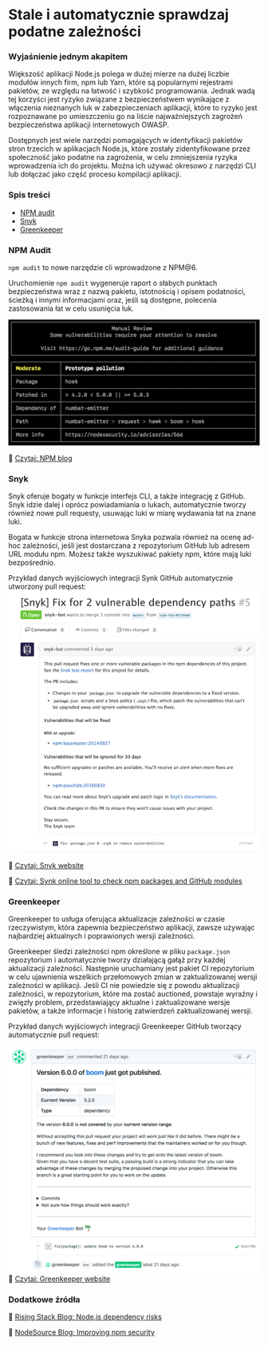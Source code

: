 # Stale i automatycznie sprawdzaj podatne zależności

### Wyjaśnienie jednym akapitem

Większość aplikacji Node.js polega w dużej mierze na dużej liczbie modułów innych firm, npm lub Yarn, które są popularnymi rejestrami pakietów, ze względu na łatwość i szybkość programowania. Jednak wadą tej korzyści jest ryzyko związane z bezpieczeństwem wynikające z włączenia nieznanych luk w zabezpieczeniach aplikacji, które to ryzyko jest rozpoznawane po umieszczeniu go na liście najważniejszych zagrożeń bezpieczeństwa aplikacji internetowych OWASP.

Dostępnych jest wiele narzędzi pomagających w identyfikacji pakietów stron trzecich w aplikacjach Node.js, które zostały zidentyfikowane przez społeczność jako podatne na zagrożenia, w celu zmniejszenia ryzyka wprowadzenia ich do projektu. Można ich używać okresowo z narzędzi CLI lub dołączać jako część procesu kompilacji aplikacji.

### Spis treści

- [NPM audit](#npm-audit)
- [Snyk](#snyk)
- [Greenkeeper](#greenkeeper)

### NPM Audit

`npm audit` to nowe narzędzie cli wprowadzone z NPM@6.

Uruchomienie `npm audit` wygeneruje raport o słabych punktach bezpieczeństwa wraz z nazwą pakietu, istotnością i opisem podatności, ścieżką i innymi informacjami oraz, jeśli są dostępne, polecenia zastosowania łat w celu usunięcia luk.

![npm audit example](/assets/images/npm-audit.png)

🔗 [Czytaj: NPM blog](https://docs.npmjs.com/getting-started/running-a-security-audit)

### Snyk

Snyk oferuje bogaty w funkcje interfejs CLI, a także integrację z GitHub. Snyk idzie dalej i oprócz powiadamiania o lukach, automatycznie tworzy również nowe pull requesty, usuwając luki w miarę wydawania łat na znane luki.

Bogata w funkcje strona internetowa Snyka pozwala również na ocenę ad-hoc zależności, jeśli jest dostarczana z repozytorium GitHub lub adresem URL modułu npm. Możesz także wyszukiwać pakiety npm, które mają luki bezpośrednio.

Przykład danych wyjściowych integracji Synk GitHub automatycznie utworzony pull request:
![synk GitHub example](/assets/images/snyk.png)

🔗 [Czytaj: Snyk website](https://snyk.io/)

🔗 [Czytaj: Synk online tool to check npm packages and GitHub modules](https://snyk.io/test)

### Greenkeeper

Greenkeeper to usługa oferująca aktualizacje zależności w czasie rzeczywistym, która zapewnia bezpieczeństwo aplikacji, zawsze używając najbardziej aktualnych i poprawionych wersji zależności.

Greenkeeper śledzi zależności npm określone w pliku `package.json` repozytorium i automatycznie tworzy działającą gałąź przy każdej aktualizacji zależności. Następnie uruchamiany jest pakiet CI repozytorium w celu ujawnienia wszelkich przełomowych zmian w zaktualizowanej wersji zależności w aplikacji. Jeśli CI nie powiedzie się z powodu aktualizacji zależności, w repozytorium, które ma zostać auctioned, powstaje wyraźny i zwięzły problem, przedstawiający aktualne i zaktualizowane wersje pakietów, a także informacje i historię zatwierdzeń zaktualizowanej wersji.

Przykład danych wyjściowych integracji Greenkeeper GitHub tworzący automatycznie pull request:

![synk github example](/assets/images/greenkeeper.png)
🔗 [Czytaj: Greenkeeper website](https://greenkeeper.io/)

### Dodatkowe źródła

🔗 [Rising Stack Blog: Node.js dependency risks](https://blog.risingstack.com/controlling-node-js-security-risk-npm-dependencies/)

🔗 [NodeSource Blog: Improving npm security](https://nodesource.com/blog/how-to-reduce-risk-and-improve-security-around-npm)
